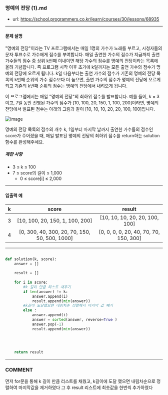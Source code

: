 ### 명예의 전당 (1).md

 - url: https://school.programmers.co.kr/learn/courses/30/lessons/68935
 
 --------
 
#### 문제 설명
"명예의 전당"이라는 TV 프로그램에서는 매일 1명의 가수가 노래를 부르고, 시청자들의 문자 투표수로 가수에게 점수를 부여합니다. 매일 출연한 가수의 점수가 지금까지 출연 가수들의 점수 중 상위 k번째 이내이면 해당 가수의 점수를 명예의 전당이라는 목록에 올려 기념합니다. 즉 프로그램 시작 이후 초기에 k일까지는 모든 출연 가수의 점수가 명예의 전당에 오르게 됩니다. k일 다음부터는 출연 가수의 점수가 기존의 명예의 전당 목록의 k번째 순위의 가수 점수보다 더 높으면, 출연 가수의 점수가 명예의 전당에 오르게 되고 기존의 k번째 순위의 점수는 명예의 전당에서 내려오게 됩니다.

이 프로그램에서는 매일 "명예의 전당"의 최하위 점수를 발표합니다. 예를 들어, k = 3이고, 7일 동안 진행된 가수의 점수가 [10, 100, 20, 150, 1, 100, 200]이라면, 명예의 전당에서 발표된 점수는 아래의 그림과 같이 [10, 10, 10, 20, 20, 100, 100]입니다.

![image](https://github.com/sungju1572/programmers/assets/70958560/4529917f-9473-4ab0-9659-9ead1755e1b6)

명예의 전당 목록의 점수의 개수 k, 1일부터 마지막 날까지 출연한 가수들의 점수인 score가 주어졌을 때, 매일 발표된 명예의 전당의 최하위 점수를 return하는 solution 함수를 완성해주세요.

##### 제한 사항
 - 3 ≤ k ≤ 100
 - 7 ≤ score의 길이 ≤ 1,000
   - 0 ≤ score[i] ≤ 2,000
--------
 
#### 입출력 예
|k|score|result|
|:---:|:---:|:---:|
|3|[10, 100, 20, 150, 1, 100, 200]|[10, 10, 10, 20, 20, 100, 100]|
|4|[0, 300, 40, 300, 20, 70, 150, 50, 500, 1000]|[0, 0, 0, 0, 20, 40, 70, 70, 150, 300]|
 
--------


```python

def solution(k, score):
    answer = []
    
    result = []
    
    for i in score:
        #k 길이 만큼 리스트 채우기
        if len(answer) != k:
            answer.append(i)
            result.append(min(answer))
        #k길이 도달했으면 내림차순 정렬해서 마지막 값 뺴기
        else :
            answer.append(i)
            answer = sorted(answer, reverse=True )
            answer.pop(-1)
            result.append(min(answer))
            
            
        
    
    return result

```

------
### COMMENT
먼저 for문을 통해 k 길이 만큼 리스트를 채웠고, k길이에 도달 했으면 내림차순으로 정렬하여 마지막값을 제거하였다
그 후 result 리스트에 최솟값을 한번씩 추가하였다



